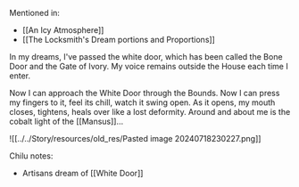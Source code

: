 Mentioned in:
- [[An Icy Atmosphere]]
- [[The Locksmith's Dream portions and Proportions]]

In my dreams, I've passed the white door, which has been called the Bone Door and the Gate of Ivory. My voice remains outside the House each time I enter.

Now I can approach the White Door through the Bounds. Now I can press my fingers to it, feel its chill, watch it swing open. As it opens, my mouth closes, tightens, heals over like a lost deformity. Around and about me is the cobalt light of the [[Mansus]]…

![[../../Story/resources/old_res/Pasted image 20240718230227.png]]

Chilu notes:
- Artisans dream of [[White Door]]